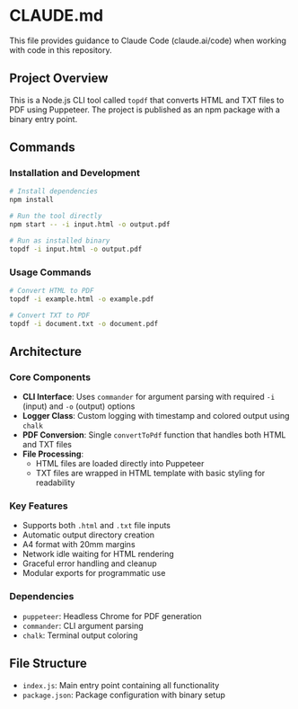 # CLAUDE.md

This file provides guidance to Claude Code (claude.ai/code) when working with code in this repository.

## Project Overview

This is a Node.js CLI tool called `topdf` that converts HTML and TXT files to PDF using Puppeteer. The project is published as an npm package with a binary entry point.

## Commands

### Installation and Development
```bash
# Install dependencies
npm install

# Run the tool directly
npm start -- -i input.html -o output.pdf

# Run as installed binary
topdf -i input.html -o output.pdf
```

### Usage Commands
```bash
# Convert HTML to PDF
topdf -i example.html -o example.pdf

# Convert TXT to PDF
topdf -i document.txt -o document.pdf
```

## Architecture

### Core Components

- **CLI Interface**: Uses `commander` for argument parsing with required `-i` (input) and `-o` (output) options
- **Logger Class**: Custom logging with timestamp and colored output using `chalk`
- **PDF Conversion**: Single `convertToPdf` function that handles both HTML and TXT files
- **File Processing**: 
  - HTML files are loaded directly into Puppeteer
  - TXT files are wrapped in HTML template with basic styling for readability

### Key Features

- Supports both `.html` and `.txt` file inputs
- Automatic output directory creation
- A4 format with 20mm margins
- Network idle waiting for HTML rendering
- Graceful error handling and cleanup
- Modular exports for programmatic use

### Dependencies

- `puppeteer`: Headless Chrome for PDF generation
- `commander`: CLI argument parsing
- `chalk`: Terminal output coloring

## File Structure

- `index.js`: Main entry point containing all functionality
- `package.json`: Package configuration with binary setup